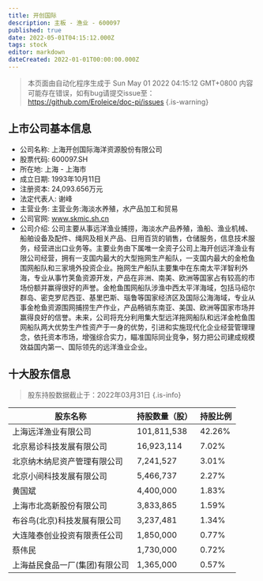 ```yaml
---
title: 开创国际
description: 主板 - 渔业 - 600097
published: true
date: 2022-05-01T04:15:12.000Z
tags: stock
editor: markdown
dateCreated: 2022-01-01T00:00:00.000Z
---
```


> 本页面由自动化程序生成于 Sun May 01 2022 04:15:12 GMT+0800
> 内容可能存在错误，如有bug请提交issue至：https://github.com/Eroleice/doc-pi/issues
{.is-warning}

## 上市公司基本信息
- 公司名称: 上海开创国际海洋资源股份有限公司
- 股票代码: 600097.SH
- 所在地: 上海 - 上海市
- 成立日期: 1993年10月11日
- 注册资本: 24,093.656万元
- 法定代表人: 谢峰
- 主营业务: 主营业务:海淡水养殖，水产品加工和贸易
- 公司官网: www.skmic.sh.cn
- 公司介绍: 公司主要从事远洋渔业捕捞，海淡水产品养殖，渔船、渔业机械、船舶设备及配件、绳网及相关产品、日用百货的销售，仓储服务，信息技术服务，经营进出口业务等。主要业务由下属唯一全资子公司上海开创远洋渔业有限公司经营，拥有一支国内最大的大型拖网生产船队，一支国内最大的金枪鱼围网船队和三家境外投资企业。拖网生产船队主要集中在东南太平洋智利外海，专业从事竹荚鱼资源开发，产品在非洲、南美、欧洲等国家占有较高的市场份额并赢得很好的声誉。金枪鱼围网船队涉渔中西太平洋海域，包括马绍尔群岛、密克罗尼西亚、基里巴斯、瑙鲁等国家经济区及国际公海海域，专业从事金枪鱼资源围网捕捞生产作业，产品畅销东南亚、美国、欧洲等国家市场并赢得良好的信誉。未来，公司将充分利用集大型远洋拖网船队和远洋金枪鱼围网船队两大优势生产性资产于一身的优势，引进和实施现代化企业经营管理理念，依托资本市场，增强综合实力，瞄准国际同业竞争，努力把公司建成规模效益国内第一、国际领先的远洋渔业企业。


## 十大股东信息
> 股东持股数据截止于：2022年03月31日
{.is-info}

| 股东名称 | 持股数量（股） | 持股比例 |
| --- | --- | --- |
| 上海远洋渔业有限公司 | 101,811,538 | 42.26% |
| 北京易诊科技发展有限公司 | 16,923,114 | 7.02% |
| 北京纳木纳尼资产管理有限公司 | 7,241,527 | 3.01% |
| 北京小间科技发展有限公司 | 5,466,737 | 2.27% |
| 黄国斌 | 4,400,000 | 1.83% |
| 上海市北高新股份有限公司 | 3,833,865 | 1.59% |
| 布谷鸟(北京)科技发展有限公司 | 3,237,481 | 1.34% |
| 大连隆泰创业投资有限责任公司 | 1,850,000 | 0.77% |
| 蔡伟民 | 1,730,000 | 0.72% |
| 上海益民食品一厂(集团)有限公司 | 1,365,000 | 0.57% |




